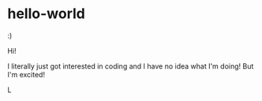 # hello-world
:)

Hi!

I literally just got interested in coding and I have no idea what I'm doing! But I'm excited!

L


